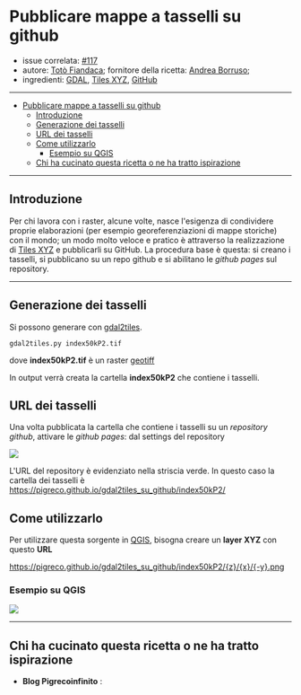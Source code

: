 # Pubblicare mappe a tasselli su github

- issue correlata: [#117](https://github.com/opendatasicilia/tansignari/issues/117)
- autore: [Totò Fiandaca](https://twitter.com/totofiandaca); fornitore della ricetta: [Andrea Borruso](https://github.com/aborruso);
- ingredienti: [GDAL](https://gdal.org/), [Tiles XYZ](https://en.wikipedia.org/wiki/Tiled_web_map), [GitHub](https://github.com/)

---

<!-- TOC -->

- [Pubblicare mappe a tasselli su github](#pubblicare-mappe-a-tasselli-su-github)
  - [Introduzione](#introduzione)
  - [Generazione dei tasselli](#generazione-dei-tasselli)
  - [URL dei tasselli](#url-dei-tasselli)
  - [Come utilizzarlo](#come-utilizzarlo)
    - [Esempio su QGIS](#esempio-su-qgis)
  - [Chi ha cucinato questa ricetta o ne ha tratto ispirazione](#chi-ha-cucinato-questa-ricetta-o-ne-ha-tratto-ispirazione)

<!-- /TOC -->

---

## Introduzione

Per chi lavora con i raster, alcune volte, nasce l'esigenza di condividere proprie elaborazioni (per esempio georeferenziazioni di mappe storiche) con il mondo; un modo molto veloce e pratico è attraverso la realizzazione di [Tiles XYZ](https://en.wikipedia.org/wiki/Tiled_web_map) e pubblicarli su GitHub. La procedura base è questa: si creano i tasselli, si pubblicano su un repo github e si abilitano le _github pages_ sul repository.

---

## Generazione dei tasselli

Si possono generare con [gdal2tiles](https://gdal.org/programs/gdal2tiles.html).

```
gdal2tiles.py index50kP2.tif
```

dove **index50kP2.tif** è un raster [geotiff](https://it.wikipedia.org/wiki/GeoTIFF)

In output verrà creata la cartella **index50kP2** che contiene i tasselli.


## URL dei tasselli

Una volta pubblicata la cartella che contiene i tasselli su un _repository github_, attivare le _github pages_: dal settings del repository

![](https://pigrecoinfinito.files.wordpress.com/2020/02/image-14.png?w=933)

L'URL del repository è evidenziato nella striscia verde. In questo caso la cartella dei tasselli è https://pigreco.github.io/gdal2tiles_su_github/index50kP2/

## Come utilizzarlo

Per utilizzare questa sorgente in [QGIS](https://qgis.org/it/site/), bisogna creare un **layer XYZ** con questo **URL**

https://pigreco.github.io/gdal2tiles_su_github/index50kP2/{z}/{x}/{-y}.png

### Esempio su QGIS

![](https://pigrecoinfinito.files.wordpress.com/2020/02/image-20.png?w=1024)

---

## Chi ha cucinato questa ricetta o ne ha tratto ispirazione

- **Blog Pigrecoinfinito** : 